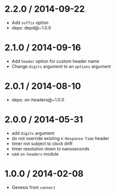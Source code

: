 2.2.0 / 2014-09-22
==================

  * Add `suffix` option
  * deps: depd@~1.0.0

2.1.0 / 2014-09-16
==================

  * Add `header` option for custom header name
  * Change `digits` argument to an `options` argument

2.0.1 / 2014-08-10
==================

  * deps: on-headers@~1.0.0

2.0.0 / 2014-05-31
==================

  * add `digits` argument
  * do not override existing `X-Response-Time` header
  * timer not subject to clock drift
  * timer resolution down to nanoseconds
  * use `on-headers` module

1.0.0 / 2014-02-08
==================

  * Genesis from `connect`
